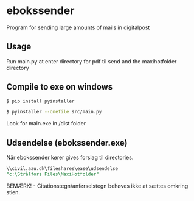 # ebokssender
Program for sending large amounts of mails in digitalpost

## Usage

Run main.py at enter directory for pdf til send and the maxihotfolder directory


## Compile to exe on windows

```bash
$ pip install pyinstaller
```

```bash
$ pyinstaller --onefile src/main.py
```

Look for main.exe in /dist folder

## Udsendelse (ebokssender.exe)

Når ebokssender kører gives forslag til directories. 

```sql
\\civil.aau.dk\fileshares\ease\udsendelse
"c:\Strålfors Files\MaxiHotfolder"
```

BEMÆRK! - Citationstegn/anførselstegn behøves ikke at sættes omkring stien.
